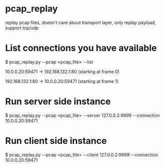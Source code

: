# pcap_replay
replay pcap files, doesn't care about transport layer, only replay payload, support tcp/udp

# List connections you have available
$ pcap_replay.py --pcap <pcap_file> --list

10.0.0.20:59471 -> 192.168.132.1:80 (starting at frame 0)

192.168.132.1:80 -> 10.0.0.20:59471 (starting at frame 1)


# Run server side instance
$ pcap_replay.py --pcap <pcap_file> --server 127.0.0.2:9999 --connection 10.0.0.20:59471

# Run client side instance
$ pcap_replay.py --pcap <pcap_file> --client 127.0.0.2:9999 --connection 10.0.0.20:59471
